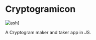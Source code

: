 Cryptogramicon
==============
![ash](http://cdn.mos.cms.futurecdn.net/a521800002d36e37ee329a424668b324.jpg)]

A Cryptogram maker and taker app in JS.
